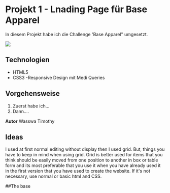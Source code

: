 # Projekt 1 - Lnading Page für Base Apparel

In diesem Projekt habe ich die Challenge 'Base Apparel" umgesetzt.

![](./Starterkit/design/mobile-design.jpg)

## Technologien
- HTML5
- CSS3
-Responsive Design mit Medi Queries

## Vorgehensweise
1. Zuerst habe ich...
2. Dann....

**Autor**
Wasswa Timothy

## Ideas
I used at first normal editing without display then I used grid. But,  things you have to keep in mind when using grid.
Grid is better used for items that you think should be easily moved from one position to another in box or table  form and its most preferable that you use it when you have already used it in the first version that you have used to create the website.
If it's not necessary, use normal or basic html and CSS.

##The base 
